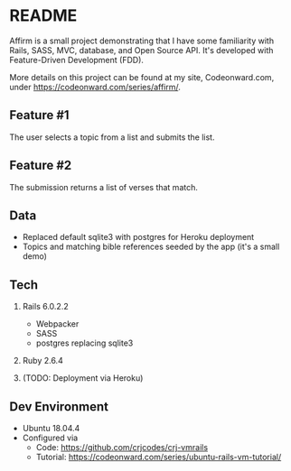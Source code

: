 # README

Affirm is a small project demonstrating that I have some familiarity with Rails, SASS, MVC, database, and Open Source API.  It's developed with Feature-Driven Development (FDD).

More details on this project can be found at my site, Codeonward.com, under https://codeonward.com/series/affirm/.

## Feature #1

The user selects a topic from a list and submits the list.

## Feature #2

The submission returns a list of verses that match.

## Data

* Replaced default sqlite3 with postgres for Heroku deployment
* Topics and matching bible references seeded by the app (it's a small demo)

## Tech

1. Rails 6.0.2.2
    * Webpacker
    * SASS
    * postgres replacing sqlite3

2. Ruby 2.6.4

3. (TODO: Deployment via Heroku)

## Dev Environment

* Ubuntu 18.04.4
* Configured via 
    - Code: https://github.com/crjcodes/crj-vmrails
    - Tutorial: https://codeonward.com/series/ubuntu-rails-vm-tutorial/


